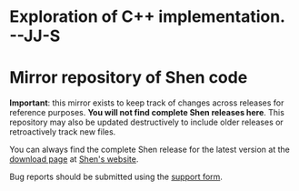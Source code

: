 # Exploration of C++ implementation. --JJ-S

# Mirror repository of Shen code

**Important**: this mirror exists to keep track of changes across releases for reference purposes. **You will not find complete Shen releases here**. This repository may also be updated destructively to include older releases or retroactively track new files.

You can always find the complete Shen release for the latest version at the [download page](http://www.shenlanguage.org/download_form.html) at [Shen's website](http://www.shenlanguage.org).

Bug reports should be submitted using the [support form](http://www.shenlanguage.org/support.html).
